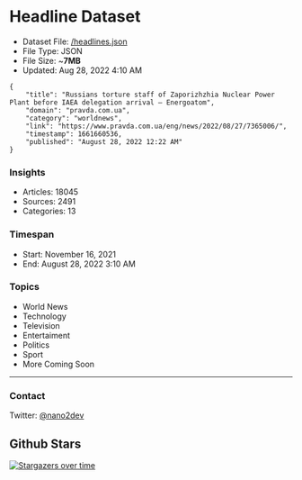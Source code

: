 # Headline Dataset

- Dataset File: [/headlines.json](https://raw.githubusercontent.com/fwd/news/master/headlines.json) 
- File Type: JSON
- File Size: ~**7MB**
- Updated: Aug 28, 2022 4:10 AM

```
{
    "title": "Russians torture staff of Zaporizhzhia Nuclear Power Plant before IAEA delegation arrival – Energoatom",
    "domain": "pravda.com.ua",
    "category": "worldnews",
    "link": "https://www.pravda.com.ua/eng/news/2022/08/27/7365006/",
    "timestamp": 1661660536,
    "published": "August 28, 2022 12:22 AM"
}
```

### Insights

- Articles: 18045
- Sources: 2491
- Categories: 13

### Timespan

- Start: November 16, 2021
- End: August 28, 2022 3:10 AM

### Topics

- World News
- Technology
- Television
- Entertaiment
- Politics
- Sport
- More Coming Soon

---

### Contact 

Twitter: [@nano2dev](https://twitter.com/nano2dev)

## Github Stars

[![Stargazers over time](https://starchart.cc/fwd/news.svg)](https://starchart.cc/fwd/news)
	